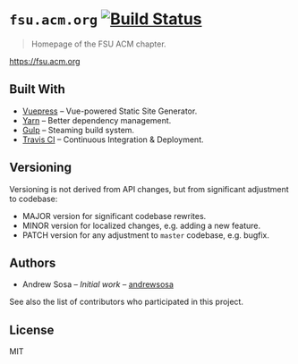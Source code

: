 # `fsu.acm.org` [![Build Status](https://travis-ci.org/FSU-ACM/homepage.svg?branch=master)](https://travis-ci.org/FSU-ACM/homepage)
> Homepage of the FSU ACM chapter.

https://fsu.acm.org

<!-- ## Getting Started -->

## Built With
  - [Vuepress](https://vuepress.vuejs.org/) – Vue-powered Static Site Generator.
  - [Yarn](https://yarnpkg.com) – Better dependency management.
  - [Gulp](https://gulpjs.com/) – Steaming build system.
  - [Travis CI](https://travis-ci.org/) – Continuous Integration & Deployment.

<!-- ## Contributing
Contributions are welcome! Please read both the [Getting Started](#) section and the [Contributing Guidelines](#) before submitting/requesting changes. -->

## Versioning
Versioning is not derived from API changes, but from significant adjustment to codebase:

  - MAJOR version for significant codebase rewrites.
  - MINOR version for localized changes, e.g. adding a new feature.
  - PATCH version for any adjustment to `master` codebase, e.g. bugfix.

## Authors
  - Andrew Sosa – _Initial work_ – [andrewsosa](https://github.com/andrewsosa)

See also the list of contributors who participated in this project.

## License
MIT
